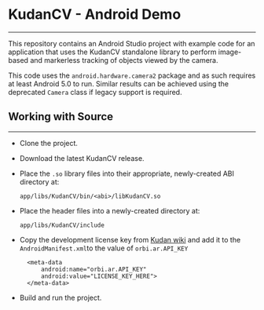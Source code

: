# KudanCV - Android Demo
* * *
This repository contains an Android Studio project with example code for an application that uses the KudanCV standalone library to perform image-based and markerless tracking of objects viewed by the camera.

This code uses the `android.hardware.camera2` package and as such requires at least Android 5.0 to run. Similar results can be achieved using the deprecated `Camera` class if legacy support is required.

## Working with Source
___

- Clone the project.
- Download the latest KudanCV release.
- Place the `.so` library files into their appropriate, newly-created ABI directory at:  
  
	`app/libs/KudanCV/bin/<abi>/libKudanCV.so`


- Place the header files into a newly-created directory at:


	`app/libs/KudanCV/include`

- Copy the development license key from [Kudan wiki](https://wiki.kudan.io/Development_License_Keys) and add it to the `AndroidManifest.xml`to the value of `orbi.ar.API_KEY`

		<meta-data
            android:name="orbi.ar.API_KEY"
            android:value="LICENSE_KEY_HERE">
        </meta-data>


- Build and run the project.
